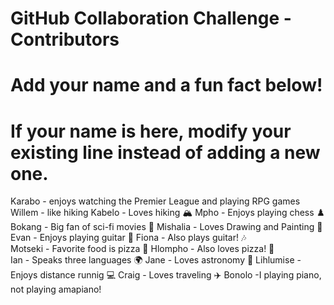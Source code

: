 # GitHub Collaboration Challenge - Contributors

# Add your name and a fun fact below!

# If your name is here, modify your existing line instead of adding a new one.
Karabo - enjoys watching the Premier League and playing RPG games
Willem - like hiking
Kabelo - Loves hiking 🏔️ Mpho - Enjoys playing chess ♟️  
Bokang - Big fan of sci-fi movies 🎥 Mishalia - Loves Drawing and Painting 🚀  
Evan - Enjoys playing guitar 🎸 Fiona - Also plays guitar! 🎶  
Motseki - Favorite food is pizza 🍕 Hlompho - Also loves pizza! 🍕  
Ian - Speaks three languages 🌍 Jane - Loves astronomy 🔭 
Lihlumise - Enjoys distance runnig 💻 Craig - Loves traveling ✈️
Bonolo -I playing piano, not playing amapiano!
